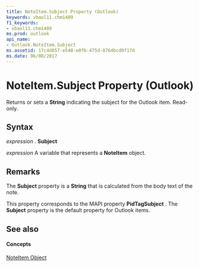 ```yaml
---
title: NoteItem.Subject Property (Outlook)
keywords: vbaol11.chm1489
f1_keywords:
- vbaol11.chm1489
ms.prod: outlook
api_name:
- Outlook.NoteItem.Subject
ms.assetid: 17c4d857-e548-e0fb-475d-8764bcd0f17d
ms.date: 06/08/2017
---
```



# NoteItem.Subject Property (Outlook)

Returns or sets a **String** indicating the subject for the Outlook item. Read-only.


## Syntax

 _expression_ . **Subject**

 _expression_ A variable that represents a **NoteItem** object.


## Remarks

The **Subject** property is a **String** that is calculated from the body text of the note.

This property corresponds to the MAPI property **PidTagSubject** . The **Subject** property is the default property for Outlook items.


## See also


#### Concepts


[NoteItem Object](noteitem-object-outlook.md)

